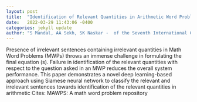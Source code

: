 ```yaml
---
layout: post
title:  "Identification of Relevant Quantities in Arithmetic Word Problems Using Siamese Neural Network"
date:   2022-03-29 11:43:06 -0400
categories: jekyll update
author: "S Mandal, AA Sekh, SK Naskar -  of the Seventh International Conference on , 2022"
---
```

Presence of irrelevant sentences containing irrelevant quantities in Math Word Problems (MWPs) throws an immense challenge in formulating the final equation (s). Failure in identification of the relevant quantities with respect to the question asked in an MWP reduces the overall system performance. This paper demonstrates a novel deep learning-based approach using Siamese neural network to classify the relevant and irrelevant sentences towards identification of the relevant quantities in arithmetic Cites: MAWPS: A math word problem repository